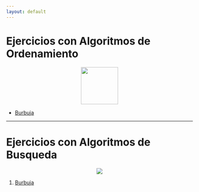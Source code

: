 ```yaml
---
layout: default
---
```




<h1>Ejercicios con Algoritmos de Ordenamiento</h1>


<div align="center">
<img src="https://ugc.kn3.net/i/760x/http://poiritem.files.wordpress.com/2009/12/agentes-basados-en-busqueda.png" width="100" height="100">
</div>


<ul>

  <li><a href="https://github.com/Byrontosh/PrograCD/tree/burbuja" target="_blank">Burbuja</a></li>
  
</ul>



<hr>


<h1>Ejercicios con Algoritmos de Busqueda</h1>

<div align="center">
<img src="https://encrypted-tbn0.gstatic.com/images?q=tbn%3AANd9GcT80aoB0F1j-BIij97MMvrSJp8hiiM5BiR1LQ&usqp=CAU">
</div>


<ol>

  <li><a href="https://github.com/Byrontosh/PrograCD/tree/lineal">Burbuja</a></li>
  
</ol>
